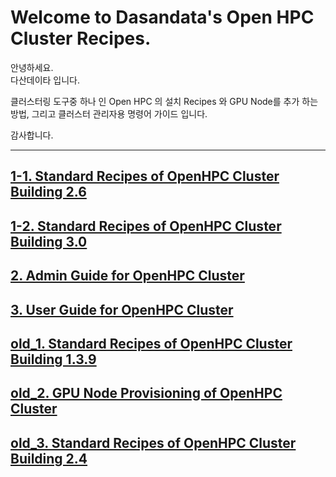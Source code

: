 # Welcome to Dasandata's Open HPC Cluster Recipes.
안녕하세요.  
다산데이타 입니다.  

클러스터링 도구중 하나 인 Open HPC 의 설치 Recipes 와 GPU Node를 추가 하는 방법,
그리고 클러스터 관리자용 명령어 가이드 입니다.

감사합니다.
***

## [1-1. Standard Recipes of OpenHPC Cluster Building 2.6][1-1]
[1-1]:https://github.com/dasandata/Open_HPC/blob/master/Provisioning/OpenHPC%20Cluster%20Building%20(v2.6-Rocky8%20Base%20OS).md

## [1-2. Standard Recipes of OpenHPC Cluster Building 3.0][1-2]
[1-2]:https://github.com/dasandata/Open_HPC/blob/master/Provisioning/OpenHPC%20Cluster%20Building%20(v3.0-Rocky9%20Base%20OS).md

## [2. Admin Guide for OpenHPC Cluster][2]
[2]:https://github.com/dasandata/Open_HPC/blob/master/Document/Admin%20Guide/README.md

## [3. User Guide for OpenHPC Cluster][3]
[3]:https://github.com/dasandata/Open_HPC/blob/master/Document/User%20Guide/README.md

## [old_1. Standard Recipes of OpenHPC Cluster Building 1.3.9][old_1]
[old_1]:https://github.com/dasandata/Open_HPC/blob/master/Provisioning/OpenHPC%20Cluster%20Building%20(v1.3.9-CentOS7.9%20Base%20OS).md

## [old_2. GPU Node Provisioning of OpenHPC Cluster][old_2]
[old_2]:https://github.com/dasandata/Open_HPC/blob/master/Provisioning/GPU%20Node%20Provisioning%20of%20OpenHPC%20Cluster.md

## [old_3. Standard Recipes of OpenHPC Cluster Building 2.4][old_3]
[old_3]:https://github.com/dasandata/Open_HPC/blob/master/Provisioning/OpenHPC%20Cluster%20Building%20(v2.4-Rocky8%20Base%20OS).md